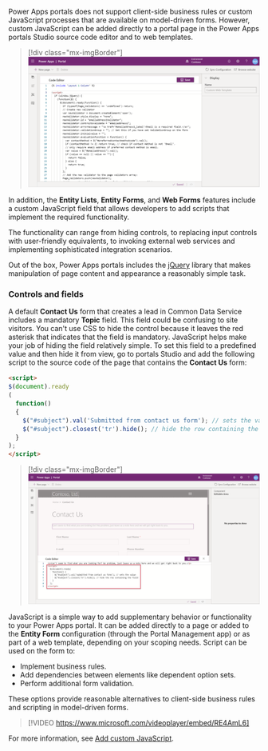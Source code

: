 Power Apps portals does not support client-side business rules or custom JavaScript processes that are available on model-driven forms. However, custom JavaScript can be added directly to a portal page in the Power Apps portals Studio source code editor and to web templates.

> [!div class="mx-imgBorder"]
> [![JavaScript in Portal Studio](../media/javascript-template.png)](../media/javascript-template.png#lightbox)

In addition, the **Entity Lists**, **Entity Forms**, and **Web Forms** features include a custom JavaScript field that allows developers to add scripts that implement the required functionality.

The functionality can range from hiding controls, to replacing input controls with user-friendly equivalents, to invoking external web services and implementing sophisticated integration scenarios.

Out of the box, Power Apps portals includes the [jQuery](https://jquery.com/?azure-portal=true) library that makes manipulation of page content and appearance a reasonably simple task.

### Controls and fields

A default **Contact Us** form that creates a lead in Common Data Service includes a mandatory **Topic** field. This field could be confusing to site visitors. You can't use CSS to hide the control because it leaves the red asterisk that indicates that the field is mandatory. JavaScript helps make your job of hiding the field relatively simple. To set this field to a predefined value and then hide it from view, go to portals Studio and add the following script to the source code of the page that contains the **Contact Us** form:

```html
<script>
$(document).ready
(
  function()
  {
    $("#subject").val('Submitted from contact us form'); // sets the value
    $("#subject").closest('tr').hide(); // hide the row containing the field
  }
);
</script>
```

> [!div class="mx-imgBorder"]
> [![Add JavaScript to Page](../media/javascript-page.png)](../media/javascript-page.png#lightbox)

JavaScript is a simple way to add supplementary behavior or functionality to your Power Apps portal. It can be added directly to a page or added to the **Entity Form** configuration (through the Portal Management app) or as part of a web template, depending on your scoping needs. Script can be used on the form to:

* Implement business rules.
* Add dependencies between elements like dependent option sets.
* Perform additional form validation.

These options provide reasonable alternatives to client-side business rules and scripting in model-driven forms.

> [!VIDEO https://www.microsoft.com/videoplayer/embed/RE4AmL6]

For more information, see [Add custom JavaScript](https://docs.microsoft.com/powerapps/maker/portals/configure/add-custom-javascript/?azure-portal=true).
